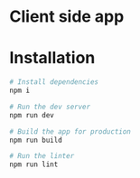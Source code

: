 # Client side app

# Installation

```sh
# Install dependencies
npm i

# Run the dev server
npm run dev

# Build the app for production
npm run build

# Run the linter
npm run lint
```

